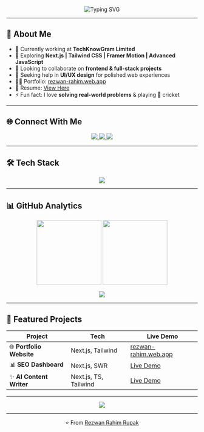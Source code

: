 <!-- Profile Header -->
<p align="center">
  <img src="https://readme-typing-svg.demolab.com?font=Fira+Code&pause=1000&center=true&vCenter=true&random=false&width=435&lines=Hi+%F0%9F%91%8B%2C+I'm+Rezwan+Rahim+Rupak;Frontend+Developer;MERN+Stack+Enthusiast;Passionate+Lifelong+Learner" alt="Typing SVG" />
</p>

---

## 🚀 About Me
- 🔭 Currently working at **TechKnowGram Limited**  
- 🌱 Exploring **Next.js | Tailwind CSS | Framer Motion | Advanced JavaScript**  
- 👯 Looking to collaborate on **frontend & full-stack projects**  
- 🤝 Seeking help in **UI/UX design** for polished web experiences  
- 👨‍💻 Portfolio: [rezwan-rahim.web.app](http://rezwan-rahim.web.app)  
- 📄 Resume: [View Here](https://drive.google.com/file/d/10rScXo1IdkFtkE5bfOZCFsvitR_wcG3D/view)  
- ⚡ Fun fact: I love **solving real-world problems** & playing 🏏 cricket  

---

## 🌐 Connect With Me
<p align="center">
  <a href="https://linkedin.com/in/rezwan-rahim" target="_blank">
    <img src="https://img.shields.io/badge/-Rezwan%20Rahim-blue?style=for-the-badge&logo=Linkedin&logoColor=white"/>
  </a>
  <a href="https://facebook.com/rezwan.rahim.752" target="_blank">
    <img src="https://img.shields.io/badge/-Rezwan%20Rahim-1877F2?style=for-the-badge&logo=Facebook&logoColor=white"/>
  </a>
  <a href="mailto:rezwanrahim.rupak@gmail.com" target="_blank">
    <img src="https://img.shields.io/badge/-Email%20Me-D14836?style=for-the-badge&logo=Gmail&logoColor=white"/>
  </a>
</p>

---

## 🛠️ Tech Stack
<p align="center">
  <img src="https://skillicons.dev/icons?i=html,css,js,ts,react,nextjs,nodejs,express,mongodb,postgresql,mysql,redux,tailwind,bootstrap,webpack,firebase,heroku,figma,git,postman,python,java,c,cpp&perline=10" />
</p>

---

## 📊 GitHub Analytics
<p align="center">
  <img src="https://github-readme-stats.vercel.app/api?username=rezwan-rahim&show_icons=true&theme=tokyonight" height="170"/>
  <img src="https://github-readme-streak-stats.herokuapp.com/?user=rezwan-rahim&theme=tokyonight" height="170"/>
</p>

<p align="center">
  <img src="https://github-readme-activity-graph.vercel.app/graph?username=rezwan-rahim&theme=react-dark&hide_border=true&area=true" />
</p>

---

## 🚀 Featured Projects
| Project | Tech | Live Demo |
|---------|------|-----------|
| 🌐 **Portfolio Website** | Next.js, Tailwind | [rezwan-rahim.web.app](http://rezwan-rahim.web.app) |
| 📊 **SEO Dashboard** | Next.js, SWR | [Live Demo](#) |
| ✨ **AI Content Writer** | Next.js, TS, Tailwind | [Live Demo](#) |

---

<p align="center">
  <img src="https://github-profile-trophy.vercel.app/?username=rezwan-rahim&theme=onedark&no-frame=true&row=1&column=6" />
</p>

---

<p align="center">⭐️ From <a href="https://github.com/rezwan-rahim">Rezwan Rahim Rupak</a></p>

